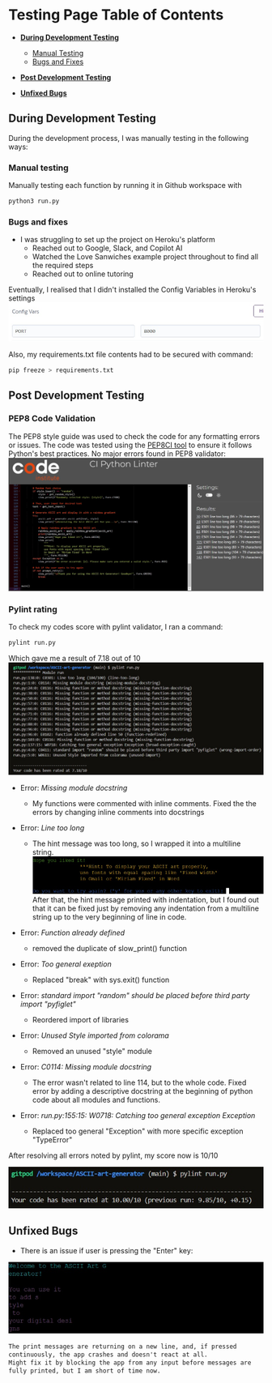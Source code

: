 # Testing Page Table of Contents
* [**During Development Testing**](#during-development-testing)
    * [Manual Testing](#manual-testing)
    * [Bugs and Fixes](#bugs-and-fixes)
* [**Post Development Testing**](#post-development-testing)

* [**Unfixed Bugs**](#unfixed-bugs)


## **During Development Testing**
During the development process, I was manually testing in the following ways:

### **Manual testing**
Manually testing each function by running it in Github workspace with
```Bash
python3 run.py
```

### **Bugs and fixes**

- I was struggling to set up the project on Heroku's platform
    - Reached out to Google, Slack, and Copilot AI
    - Watched the Love Sanwiches example project throughout to find all the required steps
    - Reached out to online tutoring

Eventually, I realised that I didn't installed the Config Variables in Heroku's settings
![Screenshot of Config Vars](/assets/images/config-vars.jpg)

Also, my requirements.txt file contents had to be secured with command:
```Bash
pip freeze > requirements.txt
```

## **Post Development Testing**
### PEP8 Code Validation
The PEP8 style guide was used to check the code for any formatting errors or issues. The code was tested using the [PEP8CI tool](https://pep8ci.herokuapp.com/#) to ensure it follows Python's best practices.
No major errors found in PEP8 validator:
![Screenshot of PEP8 result](/assets/images/p8-report.jpg)

### Pylint rating
To check my codes score with pylint validator, I ran a command:
```Bash
pylint run.py
```
Which gave me a result of 7.18 out of  10
![Screenshot of pylint score](/assets/images/pylint-report1.jpg)

- Error: *Missing module docstring*
    - My functions were commented with inline comments. Fixed the the errors by changing inline comments into docstrings

- Error: *Line too long*
    - The hint message was too long, so I wrapped it into a multiline string.
    ![Screenshot of multiline string result](/assets/images/identation-issue.jpg)
    After that, the hint message printed with indentation, but I found out that it can be fixed just by removing any indentation from a multiline string up to the very beginning of line in code.

- Error: *Function already defined*
    - removed the duplicate of slow_print() function

- Error: *Too general exeption*
    - Replaced "break" with sys.exit() function

- Error: *standard import "random" should be placed before third party import "pyfiglet"*
    - Reordered import of libraries

- Error: *Unused Style imported from colorama*
    - Removed an unused "style" module

- Error: *C0114: Missing module docstring*
    - The error wasn't related to line 114, but to the whole code.
    Fixed error by adding a descriptive docstring at the beginning of python code about all modules and functions.

- Error: *run.py:155:15: W0718: Catching too general exception Exception*
    - Replaced too general "Exception" with more specific exception "TypeError"

After resolving all errors noted by pylint, my score now is 10/10

![Screenshot of pylint result 2](/assets/images/pylint-report2.jpg)

## **Unfixed Bugs**
- There is an issue if user is pressing the "Enter" key:

![Screenshot with unfixed bug](/assets/images/unfixed-bug.jpg)

    The print messages are returning on a new line, and, if pressed continuously, the app crashes and doesn't react at all.
    Might fix it by blocking the app from any input before messages are fully printed, but I am short of time now.